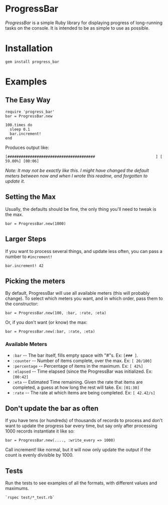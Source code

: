 
# ProgressBar

*ProgressBar* is a simple Ruby library for displaying progress of
long-running tasks on the console. It is intended to be as simple to use
as possible.

# Installation

    gem install progress_bar

# Examples

## The Easy Way


    require 'progress_bar'
    bar = ProgressBar.new

    100.times do
      sleep 0.1
      bar.increment!
    end

Produces output like:

    [#######################################                           ] [ 59.00%] [00:06]

*Note: It may not be exactly like this. I might have changed the default
meters between now and when I wrote this readme, and forgotten to update
it.*

## Setting the Max

Usually, the defaults should be fine, the only thing you'll need to
tweak is the max.

    bar = ProgressBar.new(1000)

## Larger Steps

If you want to process several things, and update less often, you can
pass a number to `#increment!`

    bar.increment! 42


## Picking the meters

By default, ProgressBar will use all available meters (this will
probably change). To select which meters you want, and in which order,
pass them to the constructor:

    bar = ProgressBar.new(100, :bar, :rate, :eta)

Or, if you don't want (or know) the max:

    bar = ProgressBar.new(:bar, :rate, :eta)


### Available Meters

 * `:bar` -- The bar itself, fills empty space with "#"s. Ex: `[###
   ]`.
 * `:counter` -- Number of items complete, over the max. Ex: `[ 20/100]`
 * `:percentage` -- Percentage of items in the maximum. Ex: `[ 42%]`
 * `:elapsed` -- Time elapsed (since the ProgressBar was initialized.
   Ex: `[00:42]`
 * `:eta` -- Estimated Time remaining. Given the rate that items are
   completed, a guess at how long the rest will take. Ex: `[01:30]`
 * `:rate` -- The rate at which items are being completed. Ex: `[
   42.42/s]`


## Don't update the bar as often

If you have tens (or hundreds) of thousands of records to process
and don't want to update the progress bar every time, but say only
after processing 1000 records instantiate it like so:

    bar = ProgressBar.new(...., :write_every => 1000)

Call increment! like normal, but it will now only update the output
if the count is evenly divisible by 1000.

## Tests

Run the tests to see examples of all the formats, with different values
and maximums.

    `rspec test/*_test.rb`





